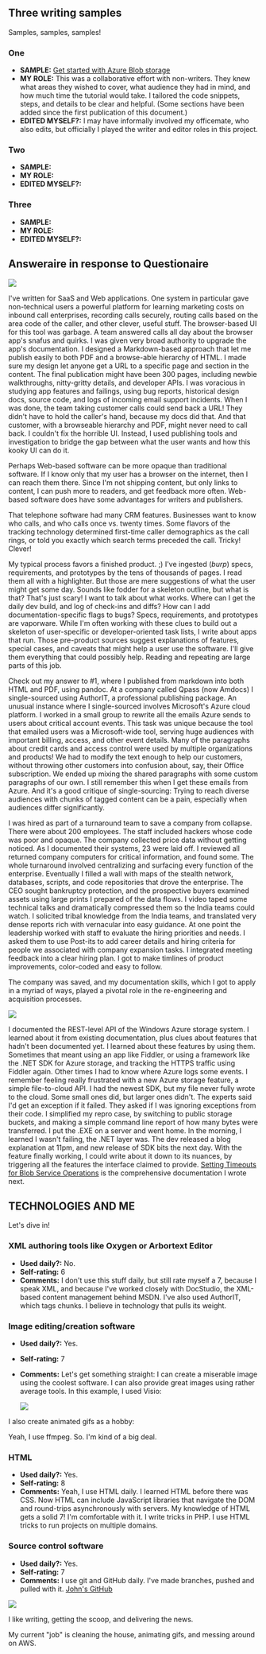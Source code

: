 ## Three writing samples

Samples, samples, samples! 

### One

- **SAMPLE:** [Get started with Azure Blob storage](https://docs.microsoft.com/en-us/azure/storage/storage-dotnet-how-to-use-blobs) 
- **MY ROLE:** This was a collaborative effort with non-writers. They knew what areas they wished to cover, what audience they had in mind, and how much time the tutorial would take. I tailored the code snippets, steps, and details to be clear and helpful. (Some sections have been added since the first publication of this document.)  
- **EDITED MYSELF?:** I may have informally involved my officemate, who also edits, but officially I played the writer and editor roles in this project.

### Two

- **SAMPLE:**
- **MY ROLE:**
- **EDITED MYSELF?:**

### Three

- **SAMPLE:**
- **MY ROLE:**
- **EDITED MYSELF?:**


## Answeraire in response to Questionaire



![](img/firstfive.png)

I've written for SaaS and Web applications. One system in particular gave non-technical 
users a powerful platform for learning marketing costs on inbound call enterprises, 
recording calls securely, routing calls based on the area code of the caller, and other 
clever, useful stuff. The browser-based UI for this tool was garbage. A team answered 
calls all day about the browser app's snafus and quirks. I was given very broad authority 
to upgrade the app's documentation. I designed a Markdown-based approach that let me 
publish easily to both PDF and a browse-able hierarchy of HTML. I made sure my design let 
anyone get a URL to a specific page and section in the content. The final publication 
might have been 300 pages, including newbie walkthroughs, nitty-gritty details, and 
developer APIs. I was voracious in studying app features and failings, using bug reports, 
historical design docs, source code, and logs of incoming email support incidents. When I 
was done, the team taking customer calls could send back a URL! They didn't have to hold 
the caller's hand, because my docs did that. And that customer, with a browseable 
hierarchy and PDF, might never need to call back. I couldn't fix the horrible UI. 
Instead, I used publishing tools and investigation to bridge the gap between what the 
user wants and how this kooky UI can do it.

Perhaps Web-based software can be more opaque than traditional software. If I know only 
that my user has a browser on the internet, then I can reach them there. Since I'm not 
shipping content, but only links to content, I can push more to readers, and get feedback 
more often. Web-based software does have some advantages for writers and publishers.

That telephone software had many CRM features. Businesses want to know who calls, and who 
calls once vs. twenty times. Some flavors of the tracking technology determined 
first-time caller demographics as the call rings, or told you exactly which search terms 
preceded the call. Tricky! Clever!

My typical process favors a finished product. ;) I've ingested (*burp*) specs, 
requirements, and prototypes by the tens of thousands of pages. I read them all with a 
highlighter. But those are mere suggestions of what the user might get some day. Sounds 
like fodder for a skeleton outline, but what is that? That's just scary! I want to talk 
about what works. Where can I get the daily dev build, and log of check-ins and diffs? 
How can I add documentation-specific flags to bugs? Specs, requirements, and prototypes 
are vaporware. While I'm often working with these clues to build out a skeleton of 
user-specific or developer-oriented task lists, I write about apps that run. Those 
pre-product sources suggest explanations of features, special cases, and caveats that 
might help a user use the software. I'll give them everything that could possibly help. 
Reading and repeating are large parts of this job.

Check out my answer to #1, where I published from markdown into both HTML and PDF, using 
pandoc. At a company called Qpass (now Amdocs) I single-sourced using AuthorIT, a 
professional publishing package. An unusual instance where I single-sourced involves 
Microsoft's Azure cloud platform. I worked in a small group to rewrite all the emails 
Azure sends to users about critical account events. This task was unique because the tool 
that emailed users was a Microsoft-wide tool, serving huge audiences with important 
billing, access, and other event details. Many of the paragraphs about credit cards and 
access control were used by multiple organizations and products! We had to modify the 
text enough to help our customers, without throwing other customers into confusion about, 
say, their Office subscription. We ended up mixing the shared paragraphs with some custom 
paragraphs of our own. I still remember this when I get these emails from Azure. And it's 
a good critique of single-sourcing: Trying to reach diverse audiences with chunks of 
tagged content can be a pain, especially when audiences differ significantly.

I was hired as part of a turnaround team to save a company from collapse. There were 
about 200 employees. The staff included hackers whose code was poor and opaque. The 
company collected price data without getting noticed. As I documented their systems, 23 
were laid off. I reviewed all returned company computers for critical information, and 
found some. The whole turnaround involved centralizing and surfacing every function of 
the enterprise. Eventually I filled a wall with maps of the stealth network, databases, 
scripts, and code repositories that drove the enterprise. The CEO sought bankruptcy 
protection, and the prospective buyers examined assets using large prints I prepared of 
the data flows. I video taped some technical talks and dramatically compressed them so 
the India teams could watch. I solicited tribal knowledge from the India teams, and 
translated very dense reports rich with vernacular into easy guidance. At one point the 
leadership worked with staff to evaluate the hiring priorities and needs. I asked them to 
use Post-its to add career details and hiring criteria for people we associated with 
company expansion tasks. I integrated meeting feedback into a clear hiring plan. I got to 
make timlines of product improvements, color-coded and easy to follow.
     
The company was saved, and my documentation skills, which I got to apply in a myriad of 
ways, played a pivotal role in the re-engineering and acquisition processes.

![](img/next2.png)

I documented the REST-level API of the Windows Azure storage system. I learned about it 
from existing documentation, plus clues about features that hadn't been documented yet. I 
learned about these features by using them. Sometimes that meant using an app like 
Fiddler, or using a framework like the .NET SDK for Azure storage, and tracking the HTTPS 
traffic using Fiddler again. Other times I had to know where Azure logs some events. I 
remember feeling really frustrated with a new Azure storage feature, a simple 
file-to-cloud API. I had the newest SDK, but my file never fully wrote to the cloud. Some 
small ones did, but larger ones didn't. The experts said I'd get an exception if it 
failed. They asked if I was ignoring exceptions from their code. I simplified my repro 
case, by switching to public storage buckets, and making a simple command line report of 
how many bytes were transferred. I put the .EXE on a server and went home. In the 
morning, I learned I wasn't failing, the .NET layer was. The dev released a blog 
explanation at 11pm, and new release of SDK bits the next day. With the feature finally 
working, I could write about it down to its nuances, by triggering all the features the 
interface claimed to provide. [Setting Timeouts for Blob Service 
Operations](https://docs.microsoft.com/en-us/rest/api/storageservices/fileservices/Setting-Timeouts-for-Blob-Service-Operations) 
is the comprehensive documentation I wrote next.

## TECHNOLOGIES AND ME

Let's dive in!

### XML authoring tools like Oxygen or Arbortext Editor

  - **Used daily?:** No.
  - **Self-rating:** 6
  - **Comments:** I don't use this stuff daily, but still rate myself a 7, because I 
speak XML, and because I've worked closely with DocStudio, the XML-based content 
management behind MSDN. I've also used AuthorIT, which tags chunks. I believe in technology that pulls its weight.  

### Image editing/creation software

  - **Used daily?:** Yes.
  - **Self-rating:** 7
  - **Comments:** Let's get something straight: I can create a miserable image using the 
coolest software. I can also provide great images using rather average tools. In this 
example, I used Visio:
      
    ![](http://i.msdn.microsoft.com/dynimg/IC588554.png)

I also create animated gifs as a hobby:

Yeah, I use ffmpeg. So. I'm kind of a big deal.
  
### HTML

  - **Used daily?:** Yes.
  - **Self-rating:** 8
  - **Comments:** Yeah, I use HTML daily. I learned HTML before there was CSS. Now HTML 
can include JavaScript libraries that navigate the DOM and round-trips asynchronously 
with servers. My knowledge of HTML gets a solid 7! I'm comfortable with it. I write 
tricks in PHP. I use HTML tricks to run projects on multiple domains.

### Source control software

  - **Used daily?:** Yes.
  - **Self-rating:** 7
  - **Comments:** I use git and GitHub daily. I've made branches, pushed and pulled with 
it. [John's GitHub](https://github.com/mcfnord/)


![](img/final.png)

I like writing, getting the scoop, and delivering the news.

My current "job" is cleaning the house, animating gifs, and messing around on AWS.
